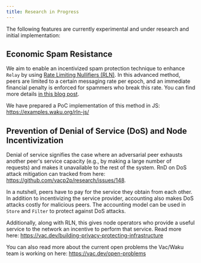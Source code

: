 ```yaml
---
title: Research in Progress
---
```


The following features are currently experimental and under research and initial implementation:

## Economic Spam Resistance

We aim to enable an incentivized spam protection technique to enhance `Relay` by using [Rate Limiting Nullifiers (RLN)](https://rfc.vac.dev/spec/32/). In this advanced method, peers are limited to a certain messaging rate per epoch, and an immediate financial penalty is enforced for spammers who break this rate. You can find more details [in this blog post](https://vac.dev/rln-relay).

We have prepared a PoC implementation of this method in JS: <https://examples.waku.org/rln-js/>

## Prevention of Denial of Service (DoS) and Node Incentivization

Denial of service signifies the case where an adversarial peer exhausts another peer's service capacity (e.g., by making a large number of requests) and makes it unavailable to the rest of the system. RnD on DoS attack mitigation can tracked from here: <https://github.com/vacp2p/research/issues/148>.

In a nutshell, peers have to pay for the service they obtain from each other. In addition to incentivizing the service provider, accounting also makes DoS attacks costly for malicious peers. The accounting model can be used in `Store` and `Filter` to protect against DoS attacks.

Additionally, along with RLN, this gives node operators who provide a useful service to the network an incentive to perform that service. Read more here: <https://vac.dev/building-privacy-protecting-infrastructure>

You can also read more about the current open problems the Vac/Waku team is working on here: <https://vac.dev/open-problems>

